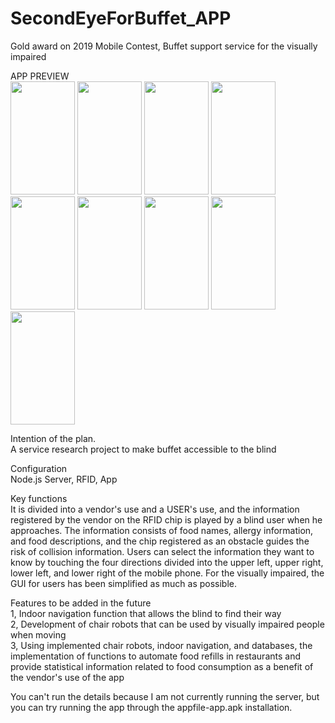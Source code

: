# SecondEyeForBuffet_APP
Gold award on 2019 Mobile Contest, Buffet support service for the visually impaired

APP PREVIEW
<br>
 <img src="https://github.com/raphy0316/SecondEyeForBuffet/assets/26518769/1c33fa1e-181c-45ef-98da-a8bfd1e52149" width="103" height="181"/>
 <img src="https://github.com/raphy0316/SecondEyeForBuffet/assets/26518769/b623f2ca-2a99-42a8-a4bc-249ed6abe102" width="103" height="181"/>
 <img src="https://github.com/raphy0316/SecondEyeForBuffet/assets/26518769/5061a368-3608-46c8-97e9-693d9bbbb364" width="103" height="181"/>
 <img src="https://github.com/raphy0316/SecondEyeForBuffet/assets/26518769/e4c2dec5-3569-489d-b8be-6cc5a9b481f0" width="103" height="181"/>
 <img src="https://github.com/raphy0316/SecondEyeForBuffet/assets/26518769/8aa2cc20-91cb-4bb3-b4ce-797640482cf7)" width="103" height="181"/>
 <img src="https://github.com/raphy0316/SecondEyeForBuffet/assets/26518769/6cfa0a4c-e0b9-474b-a518-65076629a3c8" width="103" height="181"/>
 <img src="https://github.com/raphy0316/SecondEyeForBuffet/assets/26518769/c8e28734-4331-4cd6-9356-9774ce34c714" width="103" height="181"/>
 <img src="https://github.com/raphy0316/SecondEyeForBuffet/assets/26518769/4266e3bc-a3fc-4f52-801d-cea48c5214b2" width="103" height="181"/>
 <img src="https://github.com/raphy0316/SecondEyeForBuffet/assets/26518769/797c2482-351f-4b06-b659-4c5758c0aa9f" width="103" height="181"/>

Intention of the plan.<br>
A service research project to make buffet accessible to the blind

Configuration<br>
Node.js Server, RFID, App

Key functions<br>
It is divided into a vendor's use and a USER's use, and the information registered by the vendor on the RFID chip is played by a blind user when he approaches. The information consists of food names, allergy information, and food descriptions, and the chip registered as an obstacle guides the risk of collision information. Users can select the information they want to know by touching the four directions divided into the upper left, upper right, lower left, and lower right of the mobile phone. For the visually impaired, the GUI for users has been simplified as much as possible.

Features to be added in the future<br>
1, Indoor navigation function that allows the blind to find their way<br>
2, Development of chair robots that can be used by visually impaired people when moving<br>
3, Using implemented chair robots, indoor navigation, and databases, the implementation of functions to automate food refills in restaurants and provide statistical information related to food consumption as a benefit of the vendor's use of the app<br>

You can't run the details because I am not currently running the server, but you can try running the app through the appfile-app.apk installation.
